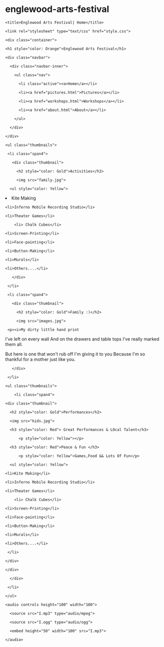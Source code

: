 englewood-arts-festival
=======================
<!DOCTYPE html>

<html>

  <head>

    <title>Englewood Arts Festival| Home</title>

    <link rel="stylesheet" type="text/css" href="style.css">

  </head>

  <body>

    <div class="container">

    <h1 style="color: Orange">Englewood Arts Festival</h1>

    <div class="navbar">

      <div class="navbar-inner">

        <ul class="nav">

          <li class="active"><a>Home</a></li>
          
          <li><a href="pictures.html">Pictures</a></li>
          
          <li><a href="workshops.html">Workshops</a></li>

          <li><a href="about.html">About</a></li>

        </ul>

      </div>

    </div>

    <ul class="thumbnails">

     <li class="span4">

       <div class="thumbnail">

         <h2 style="color: Gold">Activities</h2>
 
         <img src="family.jpg">  

      <ul style="color: Yellow">

  <li>Kite Making</li>

	<li>Inferno Mobile Recording Studio</li>

	<li>Theater Games</li>

        <li> Chalk Cubes</li>

	<li>Screen-Printing</li>

	<li>Face-painting</li>

	<li>Button-Making</li>

	<li>Murals</li>

	<li>Others....</li>  
  
       </div>

     </li>

     <li class="span4">

       <div class="thumbnail">

         <h2 style="color: Gold">Family :)</h2>

         <img src="images.jpg">

	 <p><i>My dirty little hand print                                           
I've left on every wall
And on the drawers and table tops
I've really marked them all.

But here is one that won't rub off
I'm giving it to you
Because I'm so thankful
for a mother just like you.</i></p>

       </div>
     
     </li>

    <ul class="thumbnails">

        <li class="span4">

	<div class="thumbnail">

	  <h2 style="color: Gold">Performances</h2>

	  <img src="kids.jpg">

	  <h3 style="color: Red"> Great Performances & LOcal Talent</h3>

          <p style="color: Yellow"></p>
	
	  <h3 style="color: Red">Peace & Fun </h3>

          <p style="color: Yellow">Games,Food && Lots Of Fun</p>

      <ul style="color: Yellow">

	<li>Kite Making</li>

	<li>Inferno Mobile Recording Studio</li>

	<li>Theater Games</li>

        <li> Chalk Cubes</li>

	<li>Screen-Printing</li>

	<li>Face-painting</li>

	<li>Button-Making</li>

	<li>Murals</li>

	<li>Others....</li>

     </li>

    </div>

	</div>

      </div>

 </div>

     </li>
   
    </ul>
	
	<audio controls height="100" width="100">
  	
	  <source src="I.mp3" type="audio/mpeg">

 	  <source src="I.ogg" type="audio/ogg">

  	  <embed height="50" width="100" src="I.mp3">

	</audio> 

  </body>

</html>
